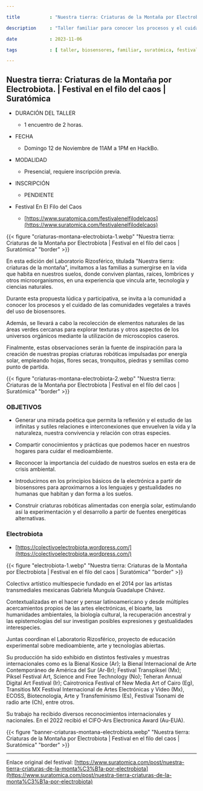 ```yaml
---

title           : "Nuestra tierra: Criaturas de la Montaña por Electrobiota | Festival en el filo del caos | Suratómica"

description     : "Taller familiar para conocer los procesos y el cuidado de las comunidades vegetales a través del uso de biosensores."

date            : 2023-11-06

tags            : [ taller, biosensores, familiar, suratómica, festival, EnElFiloDelCaos, electrobiota ]

---
```


## Nuestra tierra: Criaturas de la Montaña por Electrobiota. | Festival en el filo del caos | Suratómica

- DURACIÓN DEL TALLER
    - 1 encuentro de 2 horas.

- FECHA
    - Domingo 12 de Noviembre de 11AM a 1PM en HackBo.

- MODALIDAD
    - Presencial, requiere inscripción previa.

- INSCRIPCIÓN
    - PENDIENTE

- Festival En El Filo del Caos
    - [https://www.suratomica.com/festivalenelfilodelcaos](https://www.suratomica.com/festivalenelfilodelcaos) 

{{< figure "criaturas-montana-electrobiota-1.webp" "Nuestra tierra: Criaturas de la Montaña por Electrobiota | Festival en el filo del caos | Suratómica" "border" >}}

En esta edición del Laboratorio Rizosférico, 
titulada "Nuestra tierra: criaturas de la montaña", 
invitamos a las familias a sumergirse en la vida que habita en nuestros suelos, 
donde conviven plantas, raíces, lombrices y otros microorganismos, 
en una experiencia que vincula arte, tecnología y ciencias naturales. 

Durante esta propuesta lúdica y participativa, 
se invita a la comunidad a conocer los procesos 
y el cuidado de las comunidades vegetales a través del uso de biosensores. 

Además, se llevará a cabo la recolección de elementos naturales 
de las áreas verdes cercanas para explorar texturas 
y otros aspectos de los universos orgánicos mediante la utilización de microscopios caseros. 

Finalmente, estas observaciones serán la fuente de inspiración 
para la creación de nuestras propias criaturas robóticas 
impulsadas por energía solar, empleando hojas, flores secas, tronquitos, piedras y semillas como punto de partida.

{{< figure "criaturas-montana-electrobiota-2.webp" "Nuestra tierra: Criaturas de la Montaña por Electrobiota | Festival en el filo del caos | Suratómica" "border" >}}

### OBJETIVOS

- Generar una mirada poética que permita la reflexión y el estudio de las infinitas y sutiles relaciones e interconexiones que envuelven la vida y la naturaleza, nuestra convivencia y relación con otras especies.

- Compartir conocimientos y prácticas que podemos hacer en nuestros hogares para cuidar el medioambiente. 

- Reconocer la importancia del cuidado de nuestros suelos en esta era de crisis ambiental. 

- Introducirnos en los principios básicos de la electrónica a partir de biosensores para aproximarnos a los lenguajes y gestualidades no humanas que habitan y dan forma a los suelos. 

- Construir criaturas robóticas alimentadas con energía solar, estimulando así la experimentación y el desarrollo a partir de fuentes energéticas alternativas.

### Electrobiota

- [https://colectivoelectrobiota.wordpress.com/](https://colectivoelectrobiota.wordpress.com/)

{{< figure "electrobiota-1.webp" "Nuestra tierra: Criaturas de la Montaña por Electrobiota | Festival en el filo del caos | Suratómica" "border" >}}

Colectivx artístico multiespecie 
fundado en el 2014 por las artistas transmediales mexicanas 
Gabriela Munguía Guadalupe Chávez. 

Contextualizadas en el hacer y pensar latinoamericano 
y desde múltiples acercamientos propios de las artes electrónicas, 
el bioarte, las humanidades ambientales, la biología cultural, la recuperación ancestral 
y las epistemologías del sur investigan posibles expresiones y gestualidades interespecies. 

Juntas coordinan el Laboratorio Rizosférico, 
proyecto de educación experimental sobre medioambiente, arte y tecnologías abiertas. 

Su producción ha sido exhibido en distintos festivales 
y muestras internacionales como es la Bienal Kosice (Ar); 
la Bienal Internacional de Arte Contemporáneo de América del Sur (Ar-Br); 
Festival Transpiksel (Mx); Piksel Festival Art, Science and Free Technology (No); 
Teheran Annual Digital Art Festival (Ir); Cairotronica Festival of New Media Art of Cairo (Eg), 
Transitios MX Festival Internacional de Artes Electrónicas y Video (Mx), ECOSS, 
Biotecnología, Arte y Transfeminismo (Es), Festival Tsonami de radio arte (Ch), entre otros. 

Su trabajo ha recibido diversos reconocimientos internacionales y nacionales. 
En el 2022 recibió el CIFO-Ars Electronica Award (Au-EUA).

{{< figure "banner-criaturas-montana-electrobiota.webp" "Nuestra tierra: Criaturas de la Montaña por Electrobiota | Festival en el filo del caos | Suratómica" "border" >}}

---

Enlace original del festival: [https://www.suratomica.com/post/nuestra-tierra-criaturas-de-la-monta%C3%B1a-por-electrobiota](https://www.suratomica.com/post/nuestra-tierra-criaturas-de-la-monta%C3%B1a-por-electrobiota) 
